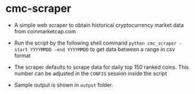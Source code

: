 # cmc-scraper

- A simple web scraper to obtain historical cryptocurrency market data from coinmarketcap.com
- Run the script by the following shell command `python cmc_scraper -start YYYYMMDD -end YYYYMMDD` to get data between a range in csv format

- The scraper defaults to scrape data for daily top 150 ranked coins. This number can be adjusted in the `CONFIG` session inside the script

- Sample output is shown in `output` folder.